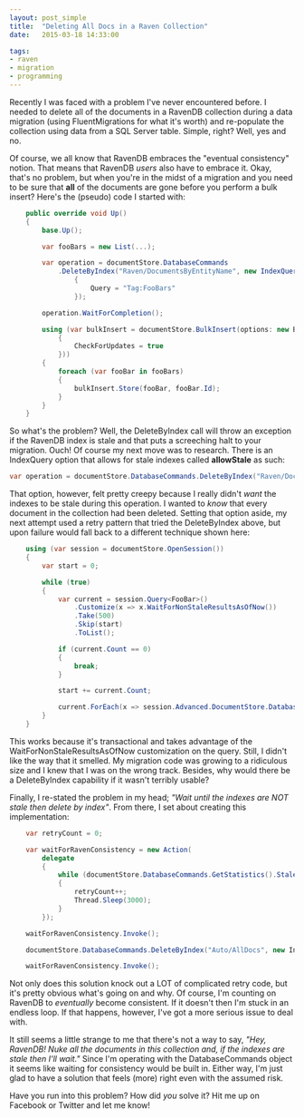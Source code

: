 ```yaml
---
layout: post_simple
title:  "Deleting All Docs in a Raven Collection"
date:   2015-03-18 14:33:00

tags:
- raven
- migration
- programming
---
```


Recently I was faced with a problem I've never encountered before. I needed to delete all of the documents in a RavenDB collection during a data migration (using FluentMigrations for what it's worth) and re-populate the collection using data from a SQL Server table. Simple, right? Well, yes and no.

Of course, we all know that RavenDB embraces the "eventual consistency" notion. That means that RavenDB *users* also have to embrace it. Okay, that's no problem, but when you're in the midst of a migration and you need to be sure that **all** of the documents are gone before you perform a bulk insert? Here's the (pseudo) code I started with:

```csharp
    public override void Up()
    {
        base.Up();

        var fooBars = new List(...);

        var operation = documentStore.DatabaseCommands
            .DeleteByIndex("Raven/DocumentsByEntityName", new IndexQuery()
                {
                    Query = "Tag:FooBars"
                });

        operation.WaitForCompletion();

        using (var bulkInsert = documentStore.BulkInsert(options: new BulkInsertOptions
            {
                CheckForUpdates = true
            }))
        {
            foreach (var fooBar in fooBars)
            {
                bulkInsert.Store(fooBar, fooBar.Id);
            }
        }
    }
```

So what's the problem? Well, the DeleteByIndex call will throw an exception if the RavenDB index is stale and
that puts a screeching halt to your migration. Ouch! Of course my next move was to research. There is an IndexQuery option that allows for stale indexes called **allowStale** as such:

```csharp
var operation = documentStore.DatabaseCommands.DeleteByIndex("Raven/DocumentsByEntityName", new IndexQuery() { Query = "Tag:FooBars" }, allowStale: false);
```

That option, however, felt pretty creepy because I really didn't *want* the indexes to be stale during this operation. I wanted to *know* that every document in the collection had been deleted. Setting that option aside, my next attempt used a retry pattern that tried the DeleteByIndex above, but upon failure would fall back to a different technique shown here:

```csharp
    using (var session = documentStore.OpenSession())
    {
        var start = 0;

        while (true)
        {
            var current = session.Query<FooBar>()
                .Customize(x => x.WaitForNonStaleResultsAsOfNow())
                .Take(500)
                .Skip(start)
                .ToList();

            if (current.Count == 0)
            {
                break;
            }

            start += current.Count;

            current.ForEach(x => session.Advanced.DocumentStore.DatabaseCommands.Delete(x.Id, null));
        }
    }
```

This works because it's transactional and takes advantage of the WaitForNonStaleResultsAsOfNow customization on the query. Still, I didn't like the way that it smelled. My migration code was growing to a ridiculous size and I knew that I was on the wrong track. Besides, why would there be a DeleteByIndex capability if it wasn't terribly usable?

Finally, I re-stated the problem in my head; _"Wait until the indexes are NOT stale then delete by index"_. From there, I set about creating this implementation:

```csharp
    var retryCount = 0;

    var waitForRavenConsistency = new Action(
        delegate
        {
            while (documentStore.DatabaseCommands.GetStatistics().StaleIndexes.Length != 0)
            {
                retryCount++;
                Thread.Sleep(3000);
            }
        });

    waitForRavenConsistency.Invoke();

    documentStore.DatabaseCommands.DeleteByIndex("Auto/AllDocs", new IndexQuery { Query = "Tag:FooBars" });

    waitForRavenConsistency.Invoke();
```

Not only does this solution knock out a LOT of complicated retry code, but it's pretty obvious what's going on and why. Of course, I'm counting on RavenDB to *eventually* become consistent. If it doesn't then I'm stuck in an endless loop. If that happens, however, I've got a more serious issue to deal with.

It still seems a little strange to me that there's not a way to say, _"Hey, RavenDB! Nuke all the documents in this collection and, if the indexes are stale then I'll wait."_ Since I'm operating with the DatabaseCommands object it seems like waiting for consistency would be built in. Either way, I'm just glad to have a solution that feels (more) right even with the assumed risk.

Have you run into this problem? How did *you* solve it? Hit me up on Facebook or Twitter and let me know!
